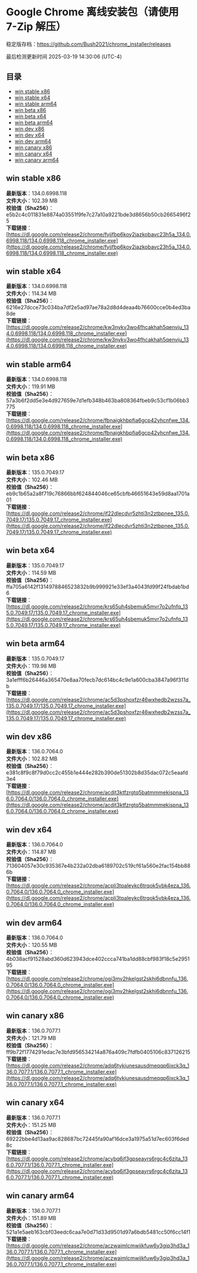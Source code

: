 # Google Chrome 离线安装包（请使用 7-Zip 解压）
稳定版存档：<https://github.com/Bush2021/chrome_installer/releases>

最后检测更新时间
2025-03-19 14:30:06 (UTC-4)

## 目录
* [win stable x86](https://github.com/Bush2021/chrome_installer?tab=readme-ov-file#win-stable-x86)
* [win stable x64](https://github.com/Bush2021/chrome_installer?tab=readme-ov-file#win-stable-x64)
* [win stable arm64](https://github.com/Bush2021/chrome_installer?tab=readme-ov-file#win-stable-arm64)
* [win beta x86](https://github.com/Bush2021/chrome_installer?tab=readme-ov-file#win-beta-x86)
* [win beta x64](https://github.com/Bush2021/chrome_installer?tab=readme-ov-file#win-beta-x64)
* [win beta arm64](https://github.com/Bush2021/chrome_installer?tab=readme-ov-file#win-beta-arm64)
* [win dev x86](https://github.com/Bush2021/chrome_installer?tab=readme-ov-file#win-dev-x86)
* [win dev x64](https://github.com/Bush2021/chrome_installer?tab=readme-ov-file#win-dev-x64)
* [win dev arm64](https://github.com/Bush2021/chrome_installer?tab=readme-ov-file#win-dev-arm64)
* [win canary x86](https://github.com/Bush2021/chrome_installer?tab=readme-ov-file#win-canary-x86)
* [win canary x64](https://github.com/Bush2021/chrome_installer?tab=readme-ov-file#win-canary-x64)
* [win canary arm64](https://github.com/Bush2021/chrome_installer?tab=readme-ov-file#win-canary-arm64)

## win stable x86
**最新版本**：134.0.6998.118  
**文件大小**：102.39 MB  
**校验值（Sha256）**：e5b2c4c011831e8874a03551f9fe7c27a10a9221bde3d8656b50cb2665496f25  
**下载链接**：[https://dl.google.com/release2/chrome/fyjjfbp6koy2jazkobavc23h5a_134.0.6998.118/134.0.6998.118_chrome_installer.exe](https://dl.google.com/release2/chrome/fyjjfbp6koy2jazkobavc23h5a_134.0.6998.118/134.0.6998.118_chrome_installer.exe)  

## win stable x64
**最新版本**：134.0.6998.118  
**文件大小**：114.34 MB  
**校验值（Sha256）**：6216e27dcce73c034ba7df2e5ad97ae78a2d8d4deaa4b76600cce0b4ed3ba8de  
**下载链接**：[https://dl.google.com/release2/chrome/kw3nykv3wo4fhcakhah5qenvju_134.0.6998.118/134.0.6998.118_chrome_installer.exe](https://dl.google.com/release2/chrome/kw3nykv3wo4fhcakhah5qenvju_134.0.6998.118/134.0.6998.118_chrome_installer.exe)  

## win stable arm64
**最新版本**：134.0.6998.118  
**文件大小**：119.91 MB  
**校验值（Sha256）**：57a3b6f2dd5e3e4d927659e7d1efb348b463ba808364fbeb9c53cf1b06bb3775  
**下载链接**：[https://dl.google.com/release2/chrome/fbnajgkhbpfia6gcp42yhcnfwe_134.0.6998.118/134.0.6998.118_chrome_installer.exe](https://dl.google.com/release2/chrome/fbnajgkhbpfia6gcp42yhcnfwe_134.0.6998.118/134.0.6998.118_chrome_installer.exe)  

## win beta x86
**最新版本**：135.0.7049.17  
**文件大小**：102.46 MB  
**校验值（Sha256）**：eb9c1b65a2a8f719c76866bbf624844046ce65cbfb46651643e59d8aa1701a01  
**下载链接**：[https://dl.google.com/release2/chrome/if22dlecdvr5zhti3n2ztbpnee_135.0.7049.17/135.0.7049.17_chrome_installer.exe](https://dl.google.com/release2/chrome/if22dlecdvr5zhti3n2ztbpnee_135.0.7049.17/135.0.7049.17_chrome_installer.exe)  

## win beta x64
**最新版本**：135.0.7049.17  
**文件大小**：114.59 MB  
**校验值（Sha256）**：ffa705a6142f1314978846523832b9b999921e33ef3a4043fd99f24fbdab1bd6  
**下载链接**：[https://dl.google.com/release2/chrome/krs65uh4sbemuk5mvr7o2ufnfq_135.0.7049.17/135.0.7049.17_chrome_installer.exe](https://dl.google.com/release2/chrome/krs65uh4sbemuk5mvr7o2ufnfq_135.0.7049.17/135.0.7049.17_chrome_installer.exe)  

## win beta arm64
**最新版本**：135.0.7049.17  
**文件大小**：119.98 MB  
**校验值（Sha256）**：3a1efff6b26446a365470e8aa70fecb7dc614bc4c9e1a600cba3847a96f311db  
**下载链接**：[https://dl.google.com/release2/chrome/ac5d3pshoxfzr46wxhedb2wzss7a_135.0.7049.17/135.0.7049.17_chrome_installer.exe](https://dl.google.com/release2/chrome/ac5d3pshoxfzr46wxhedb2wzss7a_135.0.7049.17/135.0.7049.17_chrome_installer.exe)  

## win dev x86
**最新版本**：136.0.7064.0  
**文件大小**：102.82 MB  
**校验值（Sha256）**：e381c8f9c8f79d0cc2c455b1e444e282b390de51302b8d35dac072c5eaafd3e4  
**下载链接**：[https://dl.google.com/release2/chrome/acdjt3ktfzrgtq5batmmmekispna_136.0.7064.0/136.0.7064.0_chrome_installer.exe](https://dl.google.com/release2/chrome/acdjt3ktfzrgtq5batmmmekispna_136.0.7064.0/136.0.7064.0_chrome_installer.exe)  

## win dev x64
**最新版本**：136.0.7064.0  
**文件大小**：114.87 MB  
**校验值（Sha256）**：713604057e30c935367e4b232a02dba6189702c519cf61a560e2fac154bb886b  
**下载链接**：[https://dl.google.com/release2/chrome/acpli3tpaleykc6trqok5vbk4eza_136.0.7064.0/136.0.7064.0_chrome_installer.exe](https://dl.google.com/release2/chrome/acpli3tpaleykc6trqok5vbk4eza_136.0.7064.0/136.0.7064.0_chrome_installer.exe)  

## win dev arm64
**最新版本**：136.0.7064.0  
**文件大小**：120.55 MB  
**校验值（Sha256）**：4b038acf91528abd360d623943dce402ccca741ba1dd88cbf983f18c5e295195  
**下载链接**：[https://dl.google.com/release2/chrome/ogi3mv2hkelgst2skhi6dbnnfu_136.0.7064.0/136.0.7064.0_chrome_installer.exe](https://dl.google.com/release2/chrome/ogi3mv2hkelgst2skhi6dbnnfu_136.0.7064.0/136.0.7064.0_chrome_installer.exe)  

## win canary x86
**最新版本**：136.0.7077.1  
**文件大小**：121.79 MB  
**校验值（Sha256）**：ff9b72f1774291edac7e3bfd956534214a876a409c7fdfb0405106c837126215  
**下载链接**：[https://dl.google.com/release2/chrome/adq6tykjunesausdmeqqp6ixck3q_136.0.7077.1/136.0.7077.1_chrome_installer.exe](https://dl.google.com/release2/chrome/adq6tykjunesausdmeqqp6ixck3q_136.0.7077.1/136.0.7077.1_chrome_installer.exe)  

## win canary x64
**最新版本**：136.0.7077.1  
**文件大小**：151.25 MB  
**校验值（Sha256）**：69222bbe4d13aa9ac828687bc72445fa90af16dce3a1975a51d7ec603f6ded8c  
**下载链接**：[https://dl.google.com/release2/chrome/acybq6jf3gpseayrs6rgc4c6zjta_136.0.7077.1/136.0.7077.1_chrome_installer.exe](https://dl.google.com/release2/chrome/acybq6jf3gpseayrs6rgc4c6zjta_136.0.7077.1/136.0.7077.1_chrome_installer.exe)  

## win canary arm64
**最新版本**：136.0.7077.1  
**文件大小**：151.89 MB  
**校验值（Sha256）**：521a1e5aeb163cbf03eedc6caa7e0d71d33d9501d97a6bdb5481cc50f6cc14f1  
**下载链接**：[https://dl.google.com/release2/chrome/aczwaimlcmwijkfuw6y3gip3hd3a_136.0.7077.1/136.0.7077.1_chrome_installer.exe](https://dl.google.com/release2/chrome/aczwaimlcmwijkfuw6y3gip3hd3a_136.0.7077.1/136.0.7077.1_chrome_installer.exe)  

